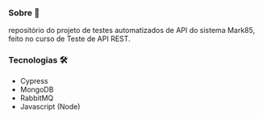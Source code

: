 ### Sobre 📝
repositório do projeto de testes automatizados de API do sistema Mark85, feito no curso de Teste de API REST.

### Tecnologias 🛠️
* Cypress
* MongoDB
* RabbitMQ
* Javascript (Node)

